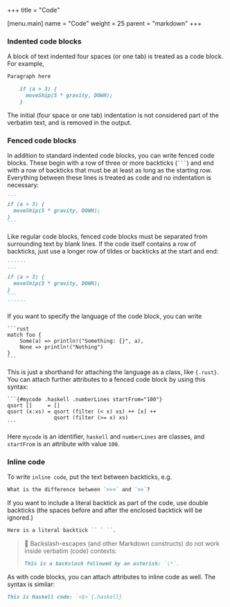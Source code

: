 +++
title = "Code"

[menu.main]
name = "Code"
weight = 25
parent = "markdown"
+++

### Indented code blocks

A block of text indented four spaces (or one tab) is treated as a code block. For example,

```markdown
Paragraph here

    if (a > 3) {
      moveShip(5 * gravity, DOWN);
    }
```

The initial (four space or one tab) indentation is not considered part of the verbatim text, and is removed in the output.

### Fenced code blocks

In addition to standard indented code blocks, you can write fenced code blocks. These begin with a row of three or more backticks (<code>```</code>) and end with a row of backticks that must be at least as long as the starting row. Everything between these lines is treated as code and no indentation is necessary:

```````markdown
```
if (a > 3) {
  moveShip(5 * gravity, DOWN);
}
```
```````

Like regular code blocks, fenced code blocks must be separated from surrounding text by blank lines. If the code itself contains a row of backticks, just use a longer row of tildes or backticks at the start and end:

`````````markdown
``````
```
if (a > 3) {
  moveShip(5 * gravity, DOWN);
}
```
``````
`````````

If you want to specify the language of the code block, you can write

``````
```rust
match foo {
    Some(a) => println!("Something: {}", a),
    None => println!("Nothing")
}
```
``````

This is just a shorthand for attaching the language as a class, like `{.rust}`. You can attach further attributes to a fenced code block by using this syntax:

```````
```{#mycode .haskell .numberLines startFrom="100"}
qsort []     = []
qsort (x:xs) = qsort (filter (< x) xs) ++ [x] ++
               qsort (filter (>= x) xs)
```
```````

Here `mycode` is an identifier, `haskell` and `numberLines` are classes, and `startFrom` is an attribute with value `100`.

### Inline code

To write `inline code`, put the text between backticks, e.g.

```markdown
What is the difference between `>>=` and `>>`?
```

If you want to include a literal backtick as part of the code, use double backticks (the spaces before and after the enclosed backtick will be ignored.)

```markdown
Here is a literal backtick `` ` ``.
```

> 📖 Backslash-escapes (and other Markdown constructs) do not work inside verbatim (code) contexts:
>
> ```markdown
> This is a backslash followed by an asterisk: `\*`.
> ```

As with code blocks, you can attach attributes to inline code as well. The syntax is similar:

```markdown
This is Haskell code: `<$>`{.haskell}
```
